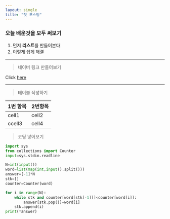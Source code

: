 ```yaml
---
layout: single
title: "첫 포스팅"
---
```

### 오늘 배운것을 모두 써보기
   1. 먼저 **리스트**를 만들어본다
   2. 이렇게 쉽게 해결
___
> 네이버 링크 만들어보기

Click [here](www.naver.com)
___
> 테이블 작성하기
> 
|1번 항목|2번항목|
|:--|:--|
|cell1|cell2|
|ccell3|cell4|

>코딩 넣어보기

``` py
import sys
from collections import Counter
input=sys.stdin.readline

N=int(input())
word=list(map(int,input().split()))
answer=[-1]*N
stk=[]
counter=Counter(word)

for i in range(N):
    while stk and counter[word[stk[-1]]]<counter[word[i]]:
        answer[stk.pop()]=word[i]
    stk.append(i)
print(*answer)
```
